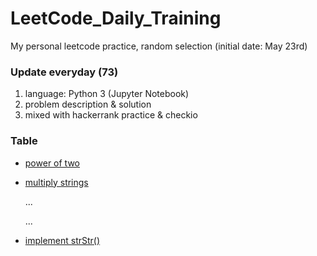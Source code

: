 # LeetCode_Daily_Training
My personal leetcode practice, random selection (initial date: May 23rd)
### Update everyday (73)
1) language: Python 3 (Jupyter Notebook)
2) problem description & solution 
3) mixed with hackerrank practice & checkio
### Table
* [power of two](https://github.com/xlyue92/LeetCode_Daily_Training/blob/master/%20power%20of%20two.ipynb)
* [multiply strings](https://github.com/xlyue92/LeetCode_Daily_Training/blob/master/multiply%20strings.ipynb)

     ...
     
     ...
   
* [implement strStr()](https://github.com/xlyue92/LeetCode_Daily_Training/blob/master/implement%20strStr().ipynb)
